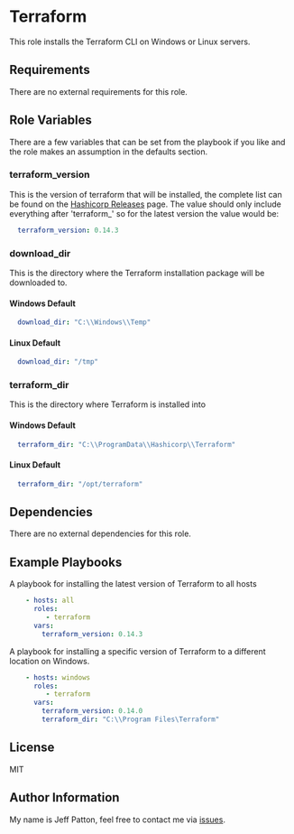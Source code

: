 # Terraform

This role installs the Terraform CLI on Windows or Linux servers.

## Requirements

There are no external requirements for this role.

## Role Variables

There are a few variables that can be set from the playbook if you like and the role makes an assumption in the defaults
section.

### terraform_version

This is the version of terraform that will be installed, the complete list can be found on the [Hashicorp Releases](https://releases.hashicorp.com/terraform/) page. The value should only include everything after 'terraform_' so for the latest version the value would be:

```yaml
  terraform_version: 0.14.3
```

### download_dir

This is the directory where the Terraform installation package will be downloaded to.

#### Windows Default

```yaml
  download_dir: "C:\\Windows\\Temp"
```

#### Linux Default

```yaml
  download_dir: "/tmp"
```

### terraform_dir

This is the directory where Terraform is installed into

#### Windows Default

```yaml
  terraform_dir: "C:\\ProgramData\\Hashicorp\\Terraform"
```

#### Linux Default

```yaml
  terraform_dir: "/opt/terraform"
```

## Dependencies

There are no external dependencies for this role.

## Example Playbooks

A playbook for installing the latest version of Terraform to all hosts

``` yaml
    - hosts: all
      roles:
         - terraform
      vars:
        terraform_version: 0.14.3
```

A playbook for installing a specific version of Terraform to a different location on Windows.

``` yaml
    - hosts: windows
      roles:
         - terraform
      vars:
        terraform_version: 0.14.0
        terraform_dir: "C:\\Program Files\Terraform"
```

## License

MIT

## Author Information

My name is Jeff Patton, feel free to contact me via [issues](https://github.com/anisble-playbooks/terraform/issues).

